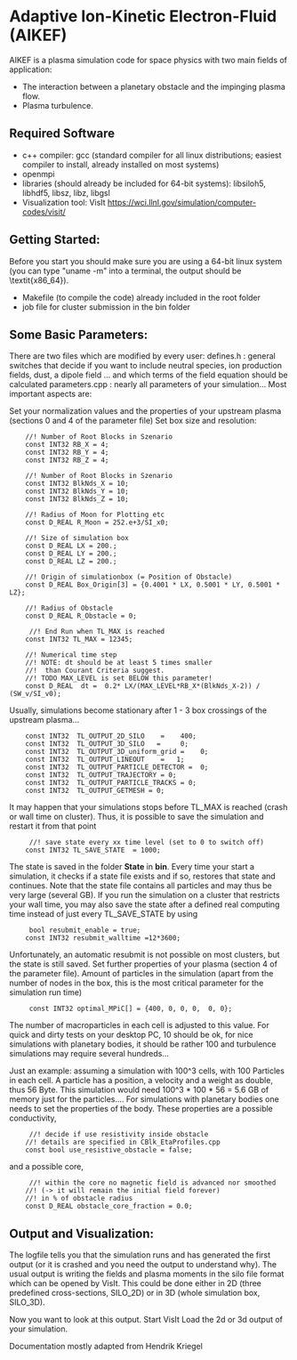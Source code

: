 # Adaptive Ion-Kinetic Electron-Fluid (AIKEF)

AIKEF is a plasma simulation code for space physics with two main fields of application:
* The interaction between a planetary obstacle and the impinging plasma flow. 
* Plasma turbulence.
	

## Required Software
* c++ compiler:
gcc (standard compiler for all linux distributions; easiest compiler to install, already installed on most systems)
* openmpi
* libraries (should already be included for 64-bit systems): libsiloh5, libhdf5, libsz, libz, libgsl
* Visualization tool: VisIt https://wci.llnl.gov/simulation/computer-codes/visit/


## Getting Started:
Before you start you should make sure you are using a 64-bit linux system (you can type "uname -m" into a terminal, the output should be \textit{x86\_64}).
* Makefile (to compile the code) already included in the root folder
* job file for cluster submission in the bin folder

 

## Some Basic Parameters:
There are two files which are modified by every user:
defines.h : general switches that decide if you want to include neutral species, ion production fields, dust, a dipole field ... and which terms of the field equation should be calculated
parameters.cpp : nearly all parameters of your simulation... Most important aspects are:


Set your normalization values and the properties of your upstream plasma (sections 0 and 4 of the parameter file)
Set box size and resolution:

		//! Number of Root Blocks in Szenario
		const INT32 RB_X = 4;
		const INT32 RB_Y = 4;
		const INT32 RB_Z = 4;
		
		//! Number of Root Blocks in Szenario
		const INT32 BlkNds_X = 10;
		const INT32 BlkNds_Y = 10;
		const INT32 BlkNds_Z = 10;
		
		//! Radius of Moon for Plotting etc
		const D_REAL R_Moon = 252.e+3/SI_x0;

		//! Size of simulation box
		const D_REAL LX = 200.;
		const D_REAL LY = 200.;
		const D_REAL LZ = 200.;

		//! Origin of simulationbox (= Position of Obstacle)
		const D_REAL Box_Origin[3] = {0.4001 * LX, 0.5001 * LY, 0.5001 * LZ};

		//! Radius of Obstacle
		const D_REAL R_Obstacle = 0;
		
		 //! End Run when TL_MAX is reached
		const INT32 TL_MAX = 12345;
		
		//! Numerical time step
		//! NOTE: dt should be at least 5 times smaller
		//!  than Courant Criteria suggest. 
		//! TODO MAX_LEVEL is set BELOW this parameter!
		const D_REAL  dt =  0.2* LX/(MAX_LEVEL*RB_X*(BlkNds_X-2)) / (SW_v/SI_v0);

Usually, simulations become stationary after 1 - 3 box crossings of the upstream plasma...

		const INT32  TL_OUTPUT_2D_SILO    =    400;
		const INT32  TL_OUTPUT_3D_SILO	 =     0;
		const INT32  TL_OUTPUT_3D_uniform_grid =    0;
		const INT32  TL_OUTPUT_LINEOUT    =   1;
		const INT32  TL_OUTPUT_PARTICLE_DETECTOR =  0;
		const INT32  TL_OUTPUT_TRAJECTORY = 0;
		const INT32  TL_OUTPUT_PARTICLE_TRACKS = 0;
		const INT32  TL_OUTPUT_GETMESH = 0;
		
 It may happen that your simulations stops before TL\_MAX is reached (crash or wall time on cluster). Thus, it is possible to save the simulation and restart it from that point
		
		 //! save state every xx time level (set to 0 to switch off)
		const INT32 TL_SAVE_STATE  = 1000;
		
The state is saved in the folder **State** in **bin**. Every time your start a simulation, it checks if a state file exists and if so, restores that state and continues. Note that the state file contains all particles and may thus be very large (several GB). If you run the simulation on a cluster that restricts your wall time, you may also save the state after a defined real computing time instead of just every TL\_SAVE\_STATE by using 
		
		 bool resubmit_enable = true;
		const INT32 resubmit_walltime =12*3600;

Unfortunately, an automatic resubmit is not possible on most clusters, but the state is still saved. Set further properties of your plasma (section 4 of the parameter file). Amount of particles in the simulation (apart from the number of nodes in the box, this is the most critical parameter for the simulation run time)
		
		 const INT32 optimal_MPiC[] = {400, 0, 0, 0,  0, 0};
		
The number of macroparticles in each cell is adjusted to this value. For quick and dirty tests on your desktop PC, 10 should be ok, for nice simulations with planetary bodies, it should be rather 100 and turbulence simulations may require several hundreds...

Just an example: assuming a simulation with 100^3 cells, with 100 Particles in each cell. A particle has a position, a velocity and a weight as double, thus 56 Byte. This simulation would need 100^3 * 100 * 56 = 5.6 GB	of memory just for the particles.... For simulations with planetary bodies one needs to set the properties of the body. These properties are a possible conductivity,
		
		 //! decide if use resistivity inside obstacle
		//! details are specified in CBlk_EtaProfiles.cpp
		const bool use_resistive_obstacle = false;
		
and a possible core,
		
		 //! within the core no magnetic field is advanced nor smoothed
		//! (-> it will remain the initial field forever)
		//! in % of obstacle radius
		const D_REAL obstacle_core_fraction = 0.0;
		

## Output and Visualization:
The logfile tells you that the simulation runs and has generated the first output (or it is crashed and you need the output to understand why). The usual output is writing the fields and plasma moments in the silo file format which can be opened by VisIt. This could be done either in 2D (three predefined cross-sections, SILO\_2D) or in 3D (whole simulation box, SILO\_3D).

Now you want to look at this output.
Start VisIt
Load the 2d or 3d output of your simulation.

Documentation mostly adapted from Hendrik Kriegel
